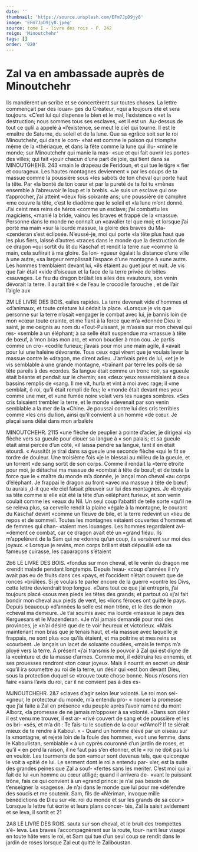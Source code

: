 ```yaml
---
date: ''
thumbnail: 'https://source.unsplash.com/EFm7JpD9jy8'
image: 'EFm7JpD9jy8.jpeg'
source: tome I - livre des rois - P. 242
reign: 'Minoutchehr'
tags: []
order: '020'
---
```


# Zal va en ambassade auprès de Minoutchehr

Ils mandèrent un scribe et se concertèrent sur toutes choses. La lettre commençait par des louan- ges du Créateur, «qui a toujours été et sera toujours.
«C’est lui qui dispense le bien et le mal, l’existence
o
«et la destruction; nous sommes tous ses esclaves,
«et il est un. Au-dessus de tout ce qulil a appelé à «l’existence, se meut le ciel qui tourne. Il est le «maître de Saturne, du soleil et de la lune. Que sa «grâce soit sur le roi Minoutchehr, qui dans le com- «hat est comme le poison qui triomphe même de la «thériaque, et dans la fête comme la lune qui illu- «mine le monde; sur Minoutchehr qui manie la mas- «sue et qui fait ouvrir les portes des villes; qui fait «jouir chacun d’une part de joie, qui tient dans sa
MlNOUTGHEHB. 243 «main le drapeau de Feridoun, et qui tue le tigre
« fier et courageux. Les hautes montagnes deviennent « par les coups de ta massue comme la poussière sous «les sabots de ton cheval qui porte haut la tête. Par «la bonté de ton cœur et par la pureté de ta foi tu «mènes ensemble à l’abreuvoir le loup et la brebis.
«Je suis un esclave qui ose t’approcher, j’ai atteint «deux fois soixante ans; une poussière de camphre «me couvre la tête, c’est le diadème que le soleil et
«la lune m’ont donné. J’ai ceint mes reins de héros
«comme un esclave; j’ai combattu les magiciens, «manié la bride, vaincu les braves et frappé de la «massue. Personne dans le monde ne connaît un «cavalier tel que moi; et lorsque j’ai porté ma main
«sur la lourde massue, la gloire des braves du Ma- «zenderan s’est éclipsée. N’eussé-je, moi qui porte
«la tête plus haut que les plus fiers, laissé d’autres «traces dans le monde que la destruction de ce dragon «qui sortit du lit du Kaschaf et rendit la terre nue «comme la main, cela sufiirait à ma gloire. Sa lon- «gueur égalait la distance d’une ville à une autre,
«sa largeur remplissait l’espace d’une montagne à
«une autre. Les hommes tremblaient devant lui, «ils étaient au guet jour et nuit. Je vis que l’air était
«vide d’oiseaux et la face de la terre privée de bêtes «sauvages. Le feu du dragon brûlait les ailes des
«vautours, son venin dévorait la terre. Il aurait tiré « de l’eau le crocodile farouche , et de l’air l’aigle aux

2M LE LIVRE DES BOIS.
«ailes rapides. La terre devenait vide d’hommes et
«d’animaux, et toute créature lui cédait la place. «Lorsque je vis que personne sur la terre n’osait «engager le combat avec lui, je bannis loin de mon «cœur toute crainte, et me fiant à la force que m’a «donnée Dieu le saint, je me ceignis au nom du «Tout-Puissant, je m’assis sur mon cheval qui res- «semble à un éléphant; à sa selle était suspendue ma
«massue à tête de bœuf, à ’mon bras mon arc, et
«mon bouclier à mon cou. Je partis comme un cro- «codile furieux; j’avais pour moi une main agile, il «avait pour lui une haleine dévorante. Tous ceux «qui virent que je voulais lever la massue contre le «dragon, me dirent adieu. J’arrivais près de lui,
«et je le vis semblable à une grande montagne,
«traînant par terre les poils de sa tête pareils à des «cordes. Sa langue était comme un tronc noir, sa «gueule était béante et pendait sur le chemin; ses «deux yeux ressemblaient à deux bassins remplis de «sang. Il me vit, hurla et vint à moi avec rage; il «me semblait, ô roi, qu’il était rempli de feu; le «monde était devant mes yeux comme une mer, et «une fumée noire volait vers les nuages sombres. «Ses cris faisaient trembler la terre, et le monde «devenait par son venin semblable a la mer de la «Chine. Je poussai contre lui des cris terribles comme «les cris du lion, ainsi qu’il convient à un homme
«de cœur. Je plaçai sans délai dans mon arbalète

MINOUTCHEHR. 2115 «une flèche de peuplier à pointe d’acier, je dirigeai
«la flèche vers sa gueule pour clouer sa langue à « son palais; et sa gueule était ainsi percée d’un côté,
«il laissa pendre sa langue, tant il en était étourdi.
« Aussitôt je tirai dans sa gueule une seconde flèche «qui le fit se tordre de douleur. Une troisième fois «je le blessai au milieu de la gueule, et un torrent «de sang sortit de son corps. Comme il rendait la «terre étroite pour moi, je détachai ma massue de
«combat à tête de bœuf; et de toute la force que le
« maître du monde m’a donnée, je lançai mon cheval
«au corps d’éléphant. Je frappai le dragon au front
«avec ma massue à tête de bœuf; tu aurais ,d-it que
«le ciel faisait pleuvoir sur lui des montagnes. Je «broyais sa tête comme si elle eût été la tête d’un
«éléphant furieux, et son venin coulait comme les «eaux du Nil. Un seul coup l’abattit de telle sorte «qu’il ne se releva plus, sa cervelle rendit la plaine «égale à la montagne, le courant du Kaschaf devint «comme un fleuve de bile, et la terre redevint un
«lieu de repos et de sommeil. Toutes les montagnes «étaient couvertes d’hommes et de femmes qui chan- «taient mes louanges. Les hommes regardaient avi- «dement ce combat, car ce dragon avait été un «grand fléau. lls m’appelèrent de la Sam qui ne
«donne qu’un coup, ils versèrent sur moi des joyaux. « Lorsque je revins, mon corps brillant était dépouillé «de sa fameuse cuirasse, les caparaçons s’étaient

2b6 LE LIVRE DES BOIS.
«fondus sur mon cheval, et le venin du dragon me «rendit malade pendant longtemps. Depuis heau- «coup d’années il n’y avait pas eu de fruits dans ces
«pays, et l’occident n’était couvert que de ronces
«brûlées. Si je voulais te parler encore de la guerre «contre les Divs, cette lettre deviendrait trop longue. «Dans tout ce que j’ai entrepris, j’ai toujours placé
«sous mes pieds les têtes des grands; et partout où «j’ai fait bondir mon cheval aux pieds de vent, les «lions féroces ont quitté le pays. Depuis beaucoup «d’années la selle est mon trône, et le des de mon «cheval ma demeure. Je t’ai soumis avec ma lourde «massue le pays des Kerguesars et le Mazenderan. «Je n’ai jamais demandé pour moi des provinces, je
«n’ai désiré que de te voir heureux et victorieux.
«Mais maintenant mon bras que je tenais haut, et «la massue avec laquelle je frappais, ne sont plus «ce qu’ils étaient, et ma poitrine et mes reins se «courbent. Je lançais un lacet de soixante coudées, «mais le temps m’a ployé vers la terre. A présent
«j’ai transmis le pouvoir à Zal qui est digne de la «ceinture et de la masse d’armes. Comme moi, il
«détruira tes ennemis, et ses prouesses rendront «ton cœur joyeux. Mais il nourrit en secret un désir «qu’il ira soumettre au roi de la terre, un désir qui
«est bon devant Dieu, sous la protection duquel se «trouve toute chose bonne. Nous n’osons rien faire «sans l’avis du roi, car il ne convient pas à des es-

MJNOUTCHEHR. 2&7 «claves d’agir selon leur volonté. Le roi mon sei-
«gneur, le protecteur du monde, m’a entendu pro- « noncer la promesse que j’ai faite à Zal en présence
«du peuple après l’avoir ramené du mont Alborz,
«la promesse de ne jamais m’opposer à sa volonté. «Dans son désir il est venu me trouver, il est ar- «rivé couvert de sang et de poussière et les os bri- «sés, et m’a dit : Te fais-tu le soutien de la cour «d’Amol? l1 te siérait mieux de te rendre à Kaboul.
« - Quand un homme élevé par un oiseau sur la
«montagne, et rejeté loin de la foule des hommes,
«voit une femme, dans le Kaboulistan, semblable « à un cyprès couronné d’un jardin de roses, et qu’il
« en perd la raison, il ne faut pas s’en étonner, et le
« roi ne doit pas lui en vouloir. Les tourments de son «amour sont devenus tels, que quiconque le voit a «pitié de lui. Le serment dont le roi a entendu par- «ler, est la suite des grandes peines que Zal a souf- «fertes sans les mériter. C’est moi qui ai fait de lui
«un homme au cœur atlligé; quand il arrivera de- «vant le puissant trône, fais ce qui convient à un «grand prince: je n’ai pas besoin de t’enseigner la «sagesse. Je n’ai dans le monde que lui pour me «défendre des soucis et me soutenir. Sam, fils de «Nériman, invoque mille bénédictions de Dieu sur
«le. roi du monde et sur les grands de sa cour.»
Lorsque la lettre fut écrite et leurs plans concer- tés, Zal la saisit avidement et se leva, il sortit et
21

2A8 LE LIVRE DES ROIS.
sauta sur son cheval, et le bruit des trompettes s’é- leva. Les braves l’accompagnèrent sur la route, tour- nant leur visage en toute hâte vers le roi, et Sam qui tue d’un seul coup se rendit dans le jardin de roses lorsque Zal eut quitté le Zaliboustan.
